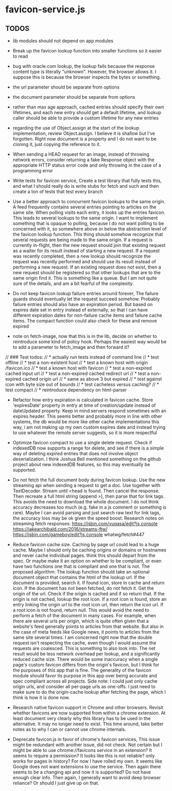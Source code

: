 # favicon-service.js

## TODOS
* lib modules should not depend on app modules
* Break up the favicon lookup function into smaller functions so it easier to read
* bug with oracle.com lookup, the lookup fails because the response content type is literally "unknown". However, the browser allows it. I suppose this is because the browser inspects the bytes or something.
* the url parameter should be separate from options
* the document parameter should be separate from options
* rather than max age approach, cached entries should specify their own lifetimes, and each new entry should get a default lifetime, and lookup caller should be able to provide a custom lifetime for any new entries
* regarding the use of Object.assign at the start of the lookup implementation, review Object.assign. I believe it is shallow but I've forgotten. Right now document is a property and I do not want to be cloning it, just copying the reference to it.
* When sending a HEAD request for an image, instead of throwing network errors, consider returning a fake Response object with the appropriate HTTP status error code and only throwing in the case of a programming error
* Write tests for favicon service, Create a test library that fully tests this, and what I should really do is write stubs for fetch and such and then create a ton of tests that test every branch
* Use a better approach to concurrent favicon lookups to the same origin. A feed frequently contains several entries pointing to articles on the same site. When polling visits each entry, it looks up the entries favicon. This leads to several lookups to the same origin. I want to implement something that is opaque to polling, because I do not want polling to be concerned with it, so somewhere above or below the abstraction level of the favicon lookup function. This thing should somehow recognize that several requests are being made to the same origin. If a request is currently in-flight, then the new request should join that existing request as a waiter for its result instead of starting a new request. If a request was recently completed, then a new lookup should recognize the request was recently performed and should use its result instead of performing a new request. If an existing request does not exist, then a new request should be registered so that other lookups that are to the same origin find it. This is something like a queue. But I am not quite sure of the details, and am a bit fearful of the complexity.
* Do not keep favicon lookup failure entries around forever, The failure guards should eventually let the request succeed somehow. Probably failure entries should also have an expiration period. But based on expires date set in entry instead of externally, so that I can have different expiration dates for non-failure cache items and failure cache items. The compact function could also check for these and remove expired

* note on fetch-image, now that this is in the lib, decide on whether to
reintroduce some kind of policy hook. Perhaps the easiest way would be to add a
parameter to fetch_image and then forward it?


// ### Test todos:
// * actually run tests instead of command line
// * test offline
// * test a non-existent host
// * test a known host with origin /favicon.ico
// * test a known host with <link> favicon
// * test a non-expired cached input url
// * test a non-expired cached redirect url
// * test a non-expired cached origin url
// * same as above 3 but expired
// * test against icon with byte size out of bounds
// * test cacheless versus caching?
// * test compact
// * reintroduce dependency on html-parser


* Refactor how entry expiration is calculated in favicon cache. Store 'expiresDate' property in entry at time of creation/update instead of dateUpdated
property. Keep in mind servers respond sometimes with an expires header. This seems better and probably more in line with other systems, the db would be more like other cache implementations this way, i am not making up my own custom expires date and instead trying to use whatever the remote server suggests, so it is more respectful


* Optimize favicon compact to use a single delete request. Check if indexedDB now supports a range for delete, and see if there is a simple way of deleting expired entries that does not involve object deserialization. I think Joshua Bell mentioned something on the github project about new indexedDB features, so this may eventually be supported.

* Do not fetch the full document body during favicon lookup. Use the new streaming api when sending a request to get a doc. Use together
with TextDecoder. Stream until <head is found. Then cancel the response. Then
recreate a full html string (append ></html>), then parse that for link
tags. This avoids the need to download the whole document. I do not think accuracy
decreases too much (e.g. fake in a js comment or something is rare). Maybe I can avoid parsing and just search raw text for link tags, the accuracy
loss may be ok given the speed boost. Research notes on streaming fetch responses:
https://jsbin.com/vuqasa/edit?js,console
https://jakearchibald.com/2016/streams-ftw/
https://jsbin.com/gameboy/edit?js,console whatwg/fetch#447

* Reduce favicon cache size. Caching by page url could lead to a huge cache. Maybe I should only be caching origins or domains or hostnames and never cache individual pages. think this should depart from the spec. Or maybe make it an option on whether to be compliant, or even have two functions one that is compliant and one that is not. The proposed algorithm: The lookup function should take an optional document object that contains the html of the lookup url. If the document is provided, search it. If found icon, store in cache and return icon. If the document has not been fetched, do not fetch it. Get the origin of the url.  Check if the origin is cached and if so return that. If the origin is not cached, lookup the root icon. If a root icon is found, store an entry linking the origin url to the root icon url, then return the icon url. If a root icon is not found, return null. This would avoid the need to perform a fetch of the document in many cases. For example, when there are several urls per origin, which is quite often given that a website's feed generally points to articles from that website. But also in the case of meta feeds like Google news, it points to articles from the same site several times. I am concerned right now that the double request isn't respecting the cache, even though I would assume the requests are coalesced. This is something to also look into. The net result would be less network overhead per lookup, and a significantly reduced cache size. There would be some inaccuracy when a single page's custom favicon differs from the origin's favicon, but I think for the purposes of this app that is fine. The generality of the favicon module should favor its purpose in this app over being accurate and spec compliant across all projects. Side note: I could just only cache origin urls, and consider all per-page urls as one-offs. I just need to make sure to do the origin-cache lookup after fetching the page, which I think is how it is done now.

* Research native favicon support in Chrome and other browsers. Revisit whether favicons are now supported from within a chrome extension. At least document very clearly why this library has to be used in the alternative. It may no longer need to exist. This time around, take better notes as to why I can or cannot use chrome internals.

* Deprecate favicon.js in favor of chrome's favicon services, This issue might be redundant with another issue, did not check. Not certain but I might be able to use chrome://favicons service in an extension? It seems to require a permission? It looks like this is not reliable? only works for pages in history? For now I have rolled my own. It seems like Google does not want extensions to use the service. Then again there seems to be a changing api and now it is supported? Do not have enough clear info. Then again, I generally want to avoid deep browser reliance? Or should I just give up on that.
